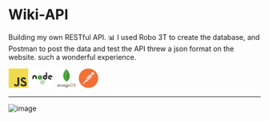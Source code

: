 # Wiki-API
Building my own RESTful API.
📊 I used Robo 3T to create the database, and Postman to post the data and test the API threw a json format on the website. 
such a wonderful experience.


<div>
    <img src="https://github.com/devicons/devicon/blob/master/icons/javascript/javascript-original.svg" title="JavaScript" alt="JavaScript" width="40" height="40"/>&nbsp;
    <img src="https://github.com/devicons/devicon/blob/master/icons/nodejs/nodejs-original-wordmark.svg" title="NodeJS" alt="NodeJS" width="40" height="40"/>&nbsp;
    <img src="https://github.com/devicons/devicon/blob/master/icons/mongodb/mongodb-original-wordmark.svg" title="mongoDB" **alt="MongoDB" width="40" height="40"/>
    <img src="https://github.com/devicons/devicon/blob/master/icons/postman/postman-original.svg" title="Postman"  alt="Postman" width="40" height="40"/>&nbsp;
 </div>

---
 

![image](https://github.com/binny3213/Wiki-API/assets/90454079/36eada85-203f-40eb-ad85-4473ef7aee23)

